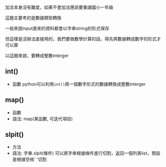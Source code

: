加法本身沒有難度，如果不會加法應該要重讀國小一年級

這題主要考的是數據類型轉換

一般來說input進來的資料都會以字串string的形式保存

但這樣是沒辦法直接用的，我們要做數學計算的話，得先將數據轉成數字的形式才可以算

以這題來說，要轉成整數interger

## int()
- 函數
python可以利用`int()`將一個數字形式的數據轉換成整數interger

## map()
- 函數
- 語法: map(某函數, 可迭代項目)

## slpit()
- 方法
- 語法: 字串.slpit(條件)
可以將字串根據條件進行切割，返回一個列表list，預設是根據空格' '切割
